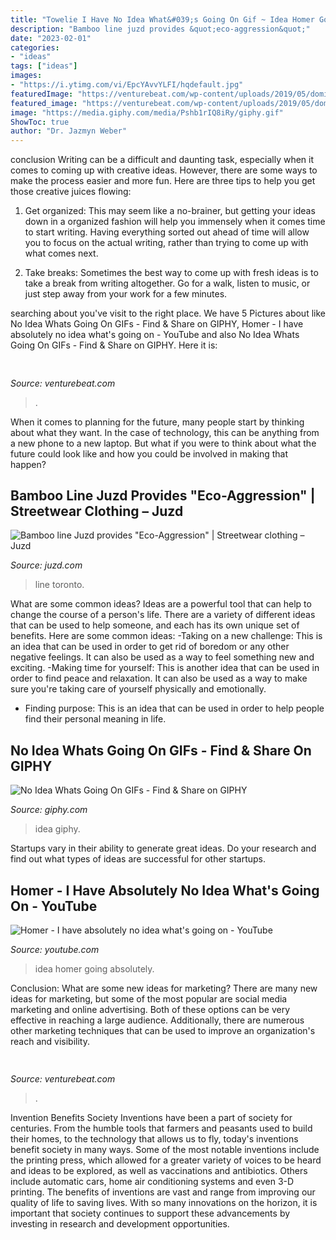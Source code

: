 ```yaml
---
title: "Towelie I Have No Idea What&#039;s Going On Gif ~ Idea Homer Going Absolutely"
description: "Bamboo line juzd provides &quot;eco-aggression&quot;"
date: "2023-02-01"
categories:
- "ideas"
tags: ["ideas"]
images:
- "https://i.ytimg.com/vi/EpcYAvvYLFI/hqdefault.jpg"
featuredImage: "https://venturebeat.com/wp-content/uploads/2019/05/dominic-mallinson-vr-takeaway-3.png"
featured_image: "https://venturebeat.com/wp-content/uploads/2019/05/dominic-mallinson-vr-takeaway-3.png"
image: "https://media.giphy.com/media/Pshb1rIQ8iRy/giphy.gif"
ShowToc: true
author: "Dr. Jazmyn Weber"
---
```



conclusion
Writing can be a difficult and daunting task, especially when it comes to coming up with creative ideas. However, there are some ways to make the process easier and more fun. Here are three tips to help you get those creative juices flowing:
1. Get organized: This may seem like a no-brainer, but getting your ideas down in a organized fashion will help you immensely when it comes time to start writing. Having everything sorted out ahead of time will allow you to focus on the actual writing, rather than trying to come up with what comes next.

2. Take breaks: Sometimes the best way to come up with fresh ideas is to take a break from writing altogether. Go for a walk, listen to music, or just step away from your work for a few minutes.

	

		
searching about  you've visit to the right place. We have 5 Pictures about  like No Idea Whats Going On GIFs - Find &amp; Share on GIPHY, Homer - I have absolutely no idea what&#039;s going on - YouTube and also No Idea Whats Going On GIFs - Find &amp; Share on GIPHY. Here it is:
		
    
## 

<img loading=lazy src="https://venturebeat.com/wp-content/uploads/2019/05/dominic-mallinson-vr-takeaway-3.png" onerror="this.onerror=null;this.src='https://tse3.mm.bing.net/th?id=OIP.G5bcXkzrFNjzxKnjL5b-bwHaEE&amp;pid=15.1';" alt="">

_Source: venturebeat.com_

>. 

	

When it comes to planning for the future, many people start by thinking about what they want. In the case of technology, this can be anything from a new phone to a new laptop. But what if you were to think about what the future could look like and how you could be involved in making that happen?

    
## Bamboo Line Juzd Provides &quot;Eco-Aggression&quot; | Streetwear Clothing – Juzd

<img loading=lazy src="http://bp2.blogger.com/_O96JA2G5zFY/SGJhSrQA8EI/AAAAAAAAAF0/XnGkYLWsMjA/s400/boxes.JPG" onerror="this.onerror=null;this.src='https://tse3.mm.bing.net/th?id=OIP.IK0X4i2_keNLx82e9nUdtgAAAA&amp;pid=15.1';" alt="Bamboo line Juzd provides &quot;Eco-Aggression&quot; | Streetwear clothing – Juzd">

_Source: juzd.com_

>line toronto. 

	

What are some common ideas?
Ideas are a powerful tool that can help to change the course of a person's life. There are a variety of different ideas that can be used to help someone, and each has its own unique set of benefits. Here are some common ideas: 
-Taking on a new challenge: This is an idea that can be used in order to get rid of boredom or any other negative feelings. It can also be used as a way to feel something new and exciting. 
-Making time for yourself: This is another idea that can be used in order to find peace and relaxation. It can also be used as a way to make sure you're taking care of yourself physically and emotionally. 
- Finding purpose: This is an idea that can be used in order to help people find their personal meaning in life.

    
## No Idea Whats Going On GIFs - Find &amp; Share On GIPHY

<img loading=lazy src="https://media.giphy.com/media/Pshb1rIQ8iRy/giphy.gif" onerror="this.onerror=null;this.src='https://tse4.mm.bing.net/th?id=OIP.RnHD29N2MZnbL9cb-KZyVAHaEK&amp;pid=15.1';" alt="No Idea Whats Going On GIFs - Find &amp; Share on GIPHY">

_Source: giphy.com_

>idea giphy. 

	

Startups vary in their ability to generate great ideas. Do your research and find out what types of ideas are successful for other startups.

    
## Homer - I Have Absolutely No Idea What&#039;s Going On - YouTube

<img loading=lazy src="https://i.ytimg.com/vi/EpcYAvvYLFI/hqdefault.jpg" onerror="this.onerror=null;this.src='https://tse3.mm.bing.net/th?id=OIP.l89Y-TsdkmbgqNB9IsezPwEsDh&amp;pid=15.1';" alt="Homer - I have absolutely no idea what&#039;s going on - YouTube">

_Source: youtube.com_

>idea homer going absolutely. 

	

Conclusion: What are some new ideas for marketing?
There are many new ideas for marketing, but some of the most popular are social media marketing and online advertising. Both of these options can be very effective in reaching a large audience. Additionally, there are numerous other marketing techniques that can be used to improve an organization's reach and visibility.

    
## 

<img loading=lazy src="https://venturebeat.com/wp-content/uploads/2020/05/XRSPACE_MANOVA_Scene_Watch_02_D.jpg" onerror="this.onerror=null;this.src='https://tse2.mm.bing.net/th?id=OIP.MN1qV-zxN4ynryLEX4dRrgHaDt&amp;pid=15.1';" alt="">

_Source: venturebeat.com_

>. 

	

Invention Benefits Society
Inventions have been a part of society for centuries. From the humble tools that farmers and peasants used to build their homes, to the technology that allows us to fly, today's inventions benefit society in many ways. 
Some of the most notable inventions include the printing press, which allowed for a greater variety of voices to be heard and ideas to be explored, as well as vaccinations and antibiotics. Others include automatic cars, home air conditioning systems and even 3-D printing. 
The benefits of inventions are vast and range from improving our quality of life to saving lives. With so many innovations on the horizon, it is important that society continues to support these advancements by investing in research and development opportunities.

